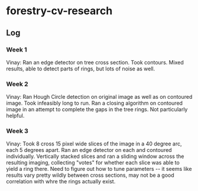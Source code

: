 # forestry-cv-research

## Log

### Week 1
Vinay: Ran an edge detector on tree cross section. Took contours. Mixed results, able to detect parts of rings, but lots of noise as well.

### Week 2
Vinay: Ran Hough Circle detection on original image as well as on contoured image. Took infeasibly long to run. Ran a closing algorithm on contoured image in an attempt to complete the gaps in the tree rings. Not particularly helpful.

### Week 3
Vinay: Took 8 cross 15 pixel wide slices of the image in a 40 degree arc, each 5 degrees apart. Ran an edge detector on each and contoured individually. Vertically stacked slices and ran a sliding window across the resulting imaging, collecting "votes" for whether each slice was able to yield a ring there. Need to figure out how to tune parameters -- it seems like results vary pretty wildly between cross sections, may not be a good correlation with whre the rings actually exist.
